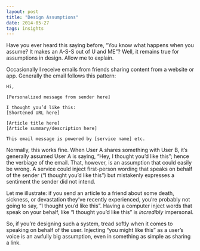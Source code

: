 ```yaml
---
layout: post
title: "Design Assumptions"
date: 2014-05-27
tags: insights
---
```


Have you ever heard this saying before, “You know what happens when you assume? It makes an A-S-S out of U and ME”? Well, it remains true for assumptions in design. Allow me to explain.

Occasionally I receive emails from friends sharing content from a website or app. Generally the email follows this pattern:

    Hi,
    
    [Personalized message from sender here]
    
    I thought you’d like this:
    [Shortened URL here]
    
    [Article title here]
    [Article summary/description here]

    This email message is powered by [service name] etc.

Normally, this works fine. When User A shares something with User B, it’s generally assumed User A is saying, “Hey, I thought you’d like this”; hence the verbiage of the email. That, however, is an assumption that could easily be wrong. A service could inject first-person wording that speaks on behalf of the sender (“I thought you’d like this”) but mistakenly expresses a sentiment the sender did not intend.

Let me illustrate: if you send an article to a friend about some death, sickness, or devastation they’ve recently experienced, you’re probably not going to say, “I thought you’d like this”. Having a computer inject words that speak on your behalf, like “I thought you’d like this” is *incredibly* impersonal.

So, if you’re designing such a system, tread softly when it comes to speaking on behalf of the user. Injecting “you might like this” as a user’s voice is an awfully big assumption, even in something as simple as sharing a link.